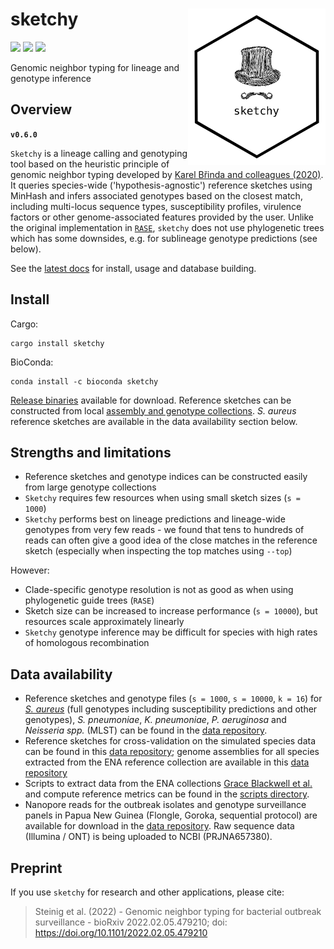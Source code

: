 # sketchy <a href='https://github.com/esteinig'><img src='docs/images/logo.png' align="right" height="250" /></a>

![](https://img.shields.io/badge/lang-rust-black.svg)
![](https://img.shields.io/badge/version-0.6.0-green.svg)
![](https://img.shields.io/badge/preprint-0.12.0-green.svg)

Genomic neighbor typing for lineage and genotype inference

## Overview

**`v0.6.0`**

`Sketchy` is a lineage calling and genotyping tool based on the heuristic principle of genomic neighbor typing developed by [Karel Břinda and colleagues (2020)](https://www.biorxiv.org/content/10.1101/403204v2). It queries species-wide ('hypothesis-agnostic') reference sketches using MinHash and infers associated genotypes based on the closest match, including multi-locus sequence types, susceptibility profiles, virulence factors or other genome-associated features provided by the user. Unlike the original implementation in [`RASE`](https://github.com/c2-d2/rase-pipeline), `sketchy` does not use phylogenetic trees which has some downsides, e.g. for sublineage genotype predictions (see below). 

See the [latest docs](https://esteinig.github.io/sketchy) for install, usage and database building.

## Install

Cargo:

```
cargo install sketchy
```

BioConda:

```
conda install -c bioconda sketchy
```

[Release binaries](https://github.com/esteinig/sketchy/releases) available for download. Reference sketches can be constructed from local [assembly and genotype collections](https://esteinig.github.io/sketchy/#local-sketches). *S. aureus* reference sketches are available in the data availability section below.

## Strengths and limitations


* Reference sketches and genotype indices can be constructed easily from large genotype collections
* `Sketchy` requires few resources when using small sketch sizes (`s = 1000`) 
* `Sketchy` performs best on lineage predictions and lineage-wide genotypes from very few reads - we found that tens to hundreds of reads can often give a good idea of the close matches in the reference sketch (especially when inspecting the top matches using `--top`)

However:

* Clade-specific genotype resolution is not as good as when using phylogenetic guide trees (`RASE`)
* Sketch size can be increased to increase performance (`s = 10000`), but resources scale approximately linearly
* `Sketchy` genotype inference may be difficult for species with high rates of homologous recombination

## Data availability

* Reference sketches and genotype files (`s = 1000`, `s = 10000`, `k = 16`) for [*S. aureus*](https://cloudstor.aarnet.edu.au/plus/s/3EBgvXi6sVHW8Ne) (full genotypes including susceptibility predictions and other genotypes), *S. pneumoniae*, *K. pneumoniae*, *P. aeruginosa* and *Neisseria spp.* (MLST) can be found in the [data repository](https://cloudstor.aarnet.edu.au/plus/s/rL0RHYunqhRK3i1).
* Reference sketches for cross-validation on the simulated species data can be found in this [data repository](https://cloudstor.aarnet.edu.au/plus/s/7ICPoSru6s6EHNY); genome assemblies for all species extracted from the ENA reference collection are available in this [data repository](https://cloudstor.aarnet.edu.au/plus/s/Td3ahBCPP2YAhCU)
* Scripts to extract data from the ENA collections [Grace Blackwell et al.](https://journals.plos.org/plosbiology/article?id=10.1371/journal.pbio.3001421) and compute reference metrics can be found in the [scripts directory](scripts/).
* Nanopore reads for the outbreak isolates and genotype surveillance panels in Papua New Guinea (Flongle, Goroka, sequential protocol) are available for download in the [data repository](https://cloudstor.aarnet.edu.au/plus/s/MFkirfq1N6uIosc). Raw sequence data (Illumina / ONT) is being uploaded to NCBI (PRJNA657380).

## Preprint

If you use `sketchy` for research and other applications, please cite:

>  Steinig et al. (2022) - Genomic neighbor typing for bacterial outbreak surveillance - bioRxiv 2022.02.05.479210; doi: https://doi.org/10.1101/2022.02.05.479210 
